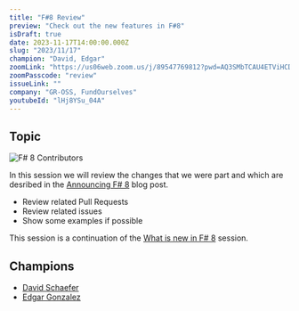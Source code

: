 ```yaml
---
title: "F#8 Review"
preview: "Check out the new features in F#8"
isDraft: true
date: 2023-11-17T14:00:00.000Z
slug: "2023/11/17"
champion: "David, Edgar"
zoomLink: "https://us06web.zoom.us/j/89547769812?pwd=AQ3SMbTCAU4ETViHCDJgf4STcMSaN1.1"
zoomPasscode: "review"
issueLink: ""
company: "GR-OSS, FundOurselves"
youtubeId: "lHj8YSu_04A"
---
```


## Topic

<img alt="F# 8 Contributors" class="img-fluid" src="/images/sessions/fsharp8-contributors.png"/>

In this session we will review the changes that we were part and which are desribed in the [Announcing F# 8](https://devblogs.microsoft.com/dotnet/announcing-fsharp-8/) blog post.

- Review related Pull Requests
- Review related issues
- Show some examples if possible

This session is a continuation of the [What is new in F# 8](https://amplifying-fsharp.github.io/sessions/2023/10/20/) session.

## Champions

- [David Schaefer](https://github.com/dawedawe)
- [Edgar Gonzalez](https://github.com/edgarfgp)
